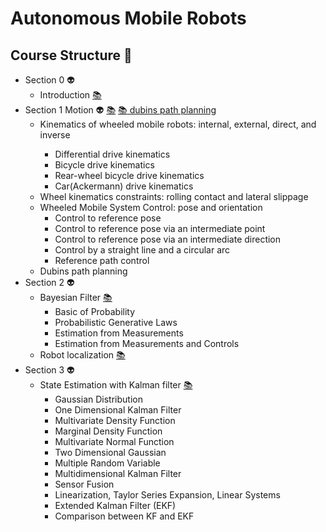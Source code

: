 # Autonomous Mobile Robots
## Course Structure :space_invader:
    
- Section 0 :alien:	
    - Introduction [:books:](lectures/amr_introduction.pdf) 
- Section 1 Motion :alien: [:books:](lectures/amr_motion.pdf) [:books: dubins path planning](lectures/amr_dubins_path_planning.pdf) 
	<ul>
	  <li>Kinematics of wheeled mobile robots: internal, external, direct, and inverse </li>
	     <ul>
	      <li>Differential drive kinematics</li>
	      <li>Bicycle drive kinematics</li>
	      <li>Rear-wheel bicycle drive kinematics</li>
	      <li>Car(Ackermann) drive kinematics</li>
	    </ul>
	  <li>Wheel kinematics constraints: rolling contact  and lateral slippage </li>
	  <li>Wheeled Mobile System Control: pose and orientation
	    <ul>
	      <li>Control to reference pose</li>
	      <li>Control to reference pose via an intermediate point</li>
	      <li>Control to reference pose via an intermediate direction</li>
	      <li>Control by a straight line and a circular arc</li>
	      <li>Reference path control</li>
	    </ul>
	  </li>
	  <li> 
	  	Dubins path planning 
	  </li>
	</ul>
- Section 2 :alien:	
    - Bayesian Filter [:books: ](lectures/amr_bayesian_filter.pdf)  
	 	 <ul>
	      <li>Basic of Probability</li>
	      <li>Probabilistic Generative Laws</li>
	      <li>Estimation from Measurements</li>
	      <li>Estimation from Measurements and Controls</li>
	    </ul>
	- Robot localization   [:books: ](lectures/amr_robot_localization.pdf) 
- Section 3 :alien:
	- State Estimation with Kalman filter [:books:](lectures/amr_kalman_filter.pdf)
		<ul>
			<li> Gaussian Distribution</li>
			<li> One Dimensional Kalman Filter</li>
			<li> Multivariate Density Function</li>
			<li> Marginal Density Function</li>
			<li> Multivariate Normal Function</li>
			<li> Two Dimensional Gaussian</li>
			<li> Multiple Random Variable</li>
			<li> Multidimensional Kalman Filter</li>
			<li> Sensor Fusion</li>
			<li> Linearization, Taylor Series Expansion, Linear Systems</li>
			<li> Extended Kalman Filter (EKF)</li>
			<li> Comparison between KF and EKF</li>
		</ul>
